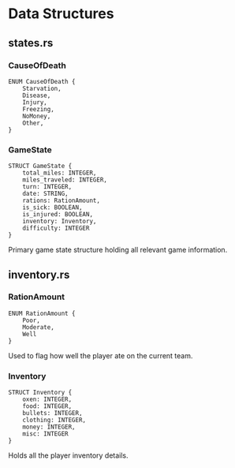 # Data Structures

## states.rs

### CauseOfDeath

```
ENUM CauseOfDeath {
    Starvation,
    Disease,
    Injury,
    Freezing,
    NoMoney,
    Other,
}
```

### GameState

```
STRUCT GameState {
    total_miles: INTEGER,
    miles_traveled: INTEGER,
    turn: INTEGER,
    date: STRING,
    rations: RationAmount,
    is_sick: BOOLEAN,
    is_injured: BOOLEAN,
    inventory: Inventory,
    difficulty: INTEGER
}
```

Primary game state structure holding all relevant game information.

## inventory.rs

### RationAmount

```
ENUM RationAmount {
    Poor,
    Moderate,
    Well
}
```

Used to flag how well the player ate on the current team.

### Inventory

```
STRUCT Inventory {
    oxen: INTEGER,
    food: INTEGER,
    bullets: INTEGER,
    clothing: INTEGER,
    money: INTEGER,
    misc: INTEGER
}
```

Holds all the player inventory details.